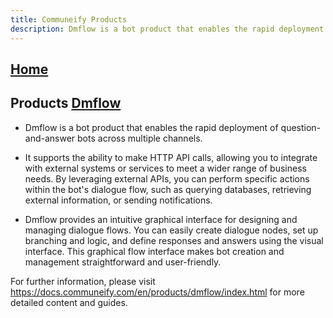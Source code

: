 ```yaml
---
title: Communeify Products
description: Dmflow is a bot product that enables the rapid deployment of question-and-answer bots across multiple channels. 
---
```


## [Home](/)

## Products [Dmflow](products/dmflow/index.html)

* Dmflow is a bot product that enables the rapid deployment of question-and-answer bots across multiple channels. 

* It supports the ability to make HTTP API calls, allowing you to integrate with external systems or services to meet a wider range of business needs. By leveraging external APIs, you can perform specific actions within the bot's dialogue flow, such as querying databases, retrieving external information, or sending notifications.

* Dmflow provides an intuitive graphical interface for designing and managing dialogue flows. You can easily create dialogue nodes, set up branching and logic, and define responses and answers using the visual interface. This graphical flow interface makes bot creation and management straightforward and user-friendly.

For further information, please visit https://docs.communeify.com/en/products/dmflow/index.html for more detailed content and guides.